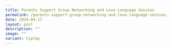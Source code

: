 ```yaml
---
title: Parents Support Group Networking and Love Language Session
permalink: /parents-support-group-networking-and-love-language-session/
date: 2024-04-17
layout: post
description: ""
image: ""
variant: tiptap
---
```

